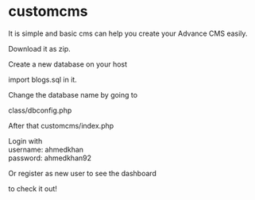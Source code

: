 # customcms
It is simple and basic cms can help you create your Advance CMS easily.

Download it as zip.

Create a new database on your host

import blogs.sql in it.

Change the database name by going to

class/dbconfig.php

After that customcms/index.php

Login with 
<br>username: ahmedkhan 
<br>password: ahmedkhan92 

Or register as new user to see the dashboard

to check it out!